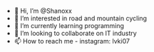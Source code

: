 - 👋 Hi, I’m @Shanoxx
- 👀 I’m interested in road and mountain cycling
- 🌱 I’m currently learning programming
- 💞️ I’m looking to collaborate on IT industry
- 📫 How to reach me - instagram: lvki07

<!---
Shanoxx/Shanoxx is a ✨ special ✨ repository because its `README.md` (this file) appears on your GitHub profile.
You can click the Preview link to take a look at your changes.
--->
